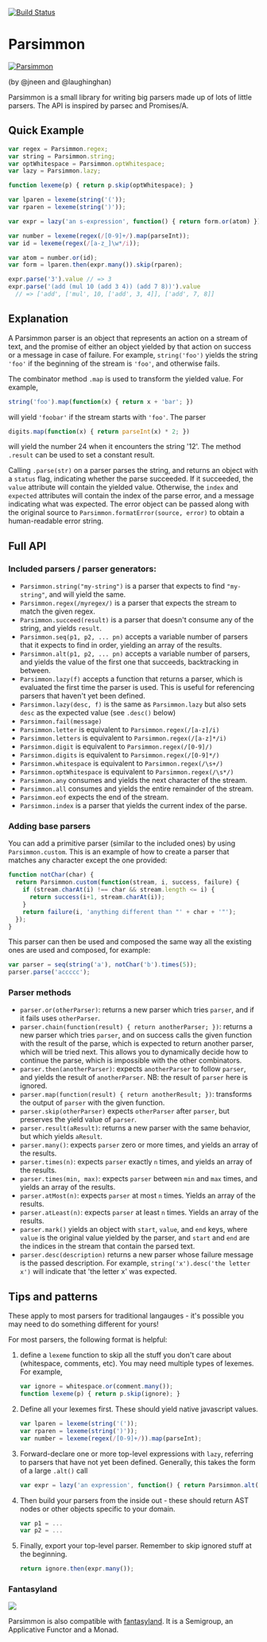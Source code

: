 [![Build Status](https://secure.travis-ci.org/jneen/parsimmon.png)](http://travis-ci.org/jneen/parsimmon)

# Parsimmon

[![Parsimmon](http://i.imgur.com/wyKOf.png)](http://github.com/jneen/parsimmon)

(by @jneen and @laughinghan)

Parsimmon is a small library for writing big parsers made up of lots of little parsers.  The API is inspired by parsec and Promises/A.

## Quick Example

``` js
var regex = Parsimmon.regex;
var string = Parsimmon.string;
var optWhitespace = Parsimmon.optWhitespace;
var lazy = Parsimmon.lazy;

function lexeme(p) { return p.skip(optWhitespace); }

var lparen = lexeme(string('('));
var rparen = lexeme(string(')'));

var expr = lazy('an s-expression', function() { return form.or(atom) });

var number = lexeme(regex(/[0-9]+/).map(parseInt));
var id = lexeme(regex(/[a-z_]\w*/i));

var atom = number.or(id);
var form = lparen.then(expr.many()).skip(rparen);

expr.parse('3').value // => 3
expr.parse('(add (mul 10 (add 3 4)) (add 7 8))').value
  // => ['add', ['mul', 10, ['add', 3, 4]], ['add', 7, 8]]
```

## Explanation

A Parsimmon parser is an object that represents an action on a stream
of text, and the promise of either an object yielded by that action on
success or a message in case of failure.  For example, `string('foo')`
yields the string `'foo'` if the beginning of the stream is `'foo'`,
and otherwise fails.

The combinator method `.map` is used to transform the yielded value.
For example,

``` js
string('foo').map(function(x) { return x + 'bar'; })
```

will yield `'foobar'` if the stream starts with `'foo'`.  The parser

``` js
digits.map(function(x) { return parseInt(x) * 2; })
```

will yield the number 24 when it encounters the string '12'.  The method
`.result` can be used to set a constant result.

Calling `.parse(str)` on a parser parses the string, and returns an
object with a `status` flag, indicating whether the parse succeeded.
If it succeeded, the `value` attribute will contain the yielded value.
Otherwise, the `index` and `expected` attributes will contain the
index of the parse error, and a message indicating what was expected.
The error object can be passed along with the original source to
`Parsimmon.formatError(source, error)` to obtain a human-readable
error string.

## Full API

### Included parsers / parser generators:
  - `Parsimmon.string("my-string")` is a parser that expects to find
    `"my-string"`, and will yield the same.
  - `Parsimmon.regex(/myregex/)` is a parser that expects the stream
    to match the given regex.
  - `Parsimmon.succeed(result)` is a parser that doesn't consume any of
    the string, and yields `result`.
  - `Parsimmon.seq(p1, p2, ... pn)` accepts a variable number of parsers
    that it expects to find in order, yielding an array of the results.
  - `Parsimmon.alt(p1, p2, ... pn)` accepts a variable number of parsers,
    and yields the value of the first one that succeeds, backtracking in between.
  - `Parsimmon.lazy(f)` accepts a function that returns a parser, which
    is evaluated the first time the parser is used.  This is useful for
    referencing parsers that haven't yet been defined.
  - `Parsimmon.lazy(desc, f)` is the same as `Parsimmon.lazy` but also
    sets `desc` as the expected value (see `.desc()` below)
  - `Parsimmon.fail(message)`
  - `Parsimmon.letter` is equivalent to `Parsimmon.regex(/[a-z]/i)`
  - `Parsimmon.letters` is equivalent to `Parsimmon.regex(/[a-z]*/i)`
  - `Parsimmon.digit` is equivalent to `Parsimmon.regex(/[0-9]/)`
  - `Parsimmon.digits` is equivalent to `Parsimmon.regex(/[0-9]*/)`
  - `Parsimmon.whitespace` is equivalent to `Parsimmon.regex(/\s+/)`
  - `Parsimmon.optWhitespace` is equivalent to `Parsimmon.regex(/\s*/)`
  - `Parsimmon.any` consumes and yields the next character of the stream.
  - `Parsimmon.all` consumes and yields the entire remainder of the stream.
  - `Parsimmon.eof` expects the end of the stream.
  - `Parsimmon.index` is a parser that yields the current index of the parse.

### Adding base parsers

You can add a primitive parser (similar to the included ones) by using
`Parsimmon.custom`. This is an example of how to create a parser that matches
any character except the one provided:

```js
function notChar(char) {
  return Parsimmon.custom(function(stream, i, success, failure) {
    if (stream.charAt(i) !== char && stream.length <= i) {
      return success(i+1, stream.charAt(i));
    }
    return failure(i, 'anything different than "' + char + '"');
  });
}
```

This parser can then be used and composed the same way all the existing ones are
used and composed, for example:

```js
var parser = seq(string('a'), notChar('b').times(5));
parser.parse('accccc');
```

### Parser methods
  - `parser.or(otherParser)`:
    returns a new parser which tries `parser`, and if it fails uses `otherParser`.
  - `parser.chain(function(result) { return anotherParser; })`:
    returns a new parser which tries `parser`, and on success calls the
    given function with the result of the parse, which is expected to
    return another parser, which will be tried next.  This allows you
    to dynamically decide how to continue the parse, which is impossible
    with the other combinators.
  - `parser.then(anotherParser)`:
    expects `anotherParser` to follow `parser`, and yields the result
    of `anotherParser`.  NB: the result of `parser` here is ignored.
  - `parser.map(function(result) { return anotherResult; })`:
    transforms the output of `parser` with the given function.
  - `parser.skip(otherParser)`
    expects `otherParser` after `parser`, but preserves the yield value
    of `parser`.
  - `parser.result(aResult)`:
    returns a new parser with the same behavior, but which yields `aResult`.
  - `parser.many()`:
    expects `parser` zero or more times, and yields an array of the results.
  - `parser.times(n)`:
    expects `parser` exactly `n` times, and yields an array of the results.
  - `parser.times(min, max)`:
    expects `parser` between `min` and `max` times, and yields an array
    of the results.
  - `parser.atMost(n)`:
    expects `parser` at most `n` times.  Yields an array of the results.
  - `parser.atLeast(n)`:
    expects `parser` at least `n` times.  Yields an array of the results.
  - `parser.mark()` yields an object with `start`, `value`, and `end` keys, where
    `value` is the original value yielded by the parser, and `start` and `end` are
    the indices in the stream that contain the parsed text.
  - `parser.desc(description)` returns a new parser whose failure message is the passed
    description.  For example, `string('x').desc('the letter x')` will indicate that
    'the letter x' was expected.

## Tips and patterns

These apply to most parsers for traditional langauges - it's possible
you may need to do something different for yours!

For most parsers, the following format is helpful:

1. define a `lexeme` function to skip all the stuff you don't care
   about (whitespace, comments, etc).  You may need multiple types of lexemes.
   For example,

    ``` js
    var ignore = whitespace.or(comment.many());
    function lexeme(p) { return p.skip(ignore); }
    ```

1. Define all your lexemes first.  These should yield native javascript values.

    ``` js
    var lparen = lexeme(string('('));
    var rparen = lexeme(string(')'));
    var number = lexeme(regex(/[0-9]+/)).map(parseInt);
    ```

1. Forward-declare one or more top-level expressions with `lazy`,
   referring to parsers that have not yet been defined.  Generally, this
   takes the form of a large `.alt()` call

    ``` js
    var expr = lazy('an expression', function() { return Parsimmon.alt(p1, p2, ...); });
    ```

1. Then build your parsers from the inside out - these should return
   AST nodes or other objects specific to your domain.

    ``` js
    var p1 = ...
    var p2 = ...
    ```

1. Finally, export your top-level parser.  Remember to skip ignored
   stuff at the beginning.

    ``` js
    return ignore.then(expr.many());
    ```

### Fantasyland

[fantasyland]: https://github.com/fantasyland/fantasy-land "Fantasyland"
[fantasyland-logo]: https://github.com/fantasyland/fantasy-land/raw/master/logo.png

![][fantasyland-logo]

Parsimmon is also compatible with [fantasyland][].  It is a Semigroup, an Applicative Functor and a Monad.
